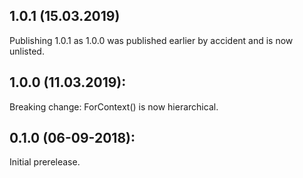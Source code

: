 ## 1.0.1 (15.03.2019)

Publishing 1.0.1 as 1.0.0 was published earlier by accident and is now unlisted.

## 1.0.0 (11.03.2019):

Breaking change: ForContext() is now hierarchical.

## 0.1.0 (06-09-2018): 

Initial prerelease.
